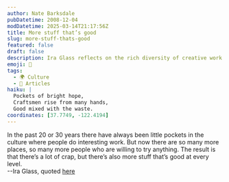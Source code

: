 ```yaml
---
author: Nate Barksdale
pubDatetime: 2008-12-04
modDatetime: 2025-03-14T21:17:56Z
title: More stuff that’s good
slug: more-stuff-thats-good
featured: false
draft: false
description: Ira Glass reflects on the rich diversity of creative work in today's culture.
emoji: 🎨
tags:
  - 🌍 Culture
  - 📖 Articles
haiku: |
  Pockets of bright hope,  
  Craftsmen rise from many hands,  
  Good mixed with the waste.
coordinates: [37.7749, -122.4194]
---
```


In the past 20 or 30 years there have always been little pockets in the culture where people do interesting work. But now there are so many more places, so many more people who are willing to try anything. The result is that there’s a lot of crap, but there’s also more stuff that’s good at every level.  
--Ira Glass, quoted [here](http://web.archive.org/web/20150908075202/http://moreintelligentlife.com/story/age-mass-intelligence)
